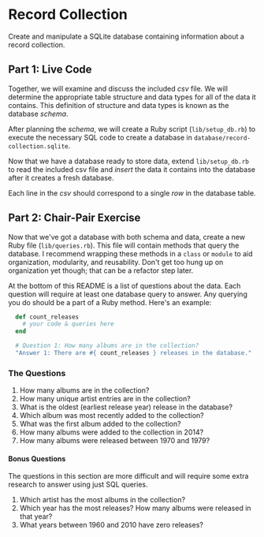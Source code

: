 # Record Collection
Create and manipulate a SQLite database containing information about a record collection.

## Part 1: Live Code
Together, we will examine and discuss the included _csv_ file. We will determine the appropriate table structure and data types for all of the data it contains. This definition of structure and data types is known as the database _schema_.

After planning the _schema_, we will create a Ruby script (`lib/setup_db.rb`) to execute the necessary SQL code to create a database in `database/record-collection.sqlite`.

Now that we have a database ready to store data, extend `lib/setup_db.rb` to read the included csv file and _insert_ the data it contains into the database after it creates a fresh database.

Each line in the _csv_ should correspond to a single _row_ in the database table.

## Part 2: Chair-Pair Exercise
Now that we've got a database with both schema and data, create a new Ruby file (`lib/queries.rb`). This file will contain methods that query the database. I recommend wrapping these methods in a `class` or `module` to aid organization, modularity, and reusability. Don't get too hung up on organization yet though; that can be a refactor step later.

At the bottom of this README is a list of questions about the data. Each question will require at least one database query to answer. Any querying you do should be a part of a Ruby method. Here's an example:

```ruby
  def count_releases
    # your code & queries here
  end

  # Question 1: How many albums are in the collection?
  "Answer 1: There are #{ count_releases } releases in the database."
```

### The Questions
1. How many albums are in the collection?
1. How many unique artist entries are in the collection?
1. What is the oldest (earliest release year) release in the database?
1. Which album was most recently added to the collection?
1. What was the first album added to the collection?
1. How many albums were added to the collection in 2014?
1. How many albums were released between 1970 and 1979?

#### Bonus Questions
The questions in this section are more difficult and will require some extra research to answer using just SQL queries.

1. Which artist has the most albums in the collection?
1. Which year has the most releases? How many albums were released in that year?
1. What years between 1960 and 2010 have zero releases?
